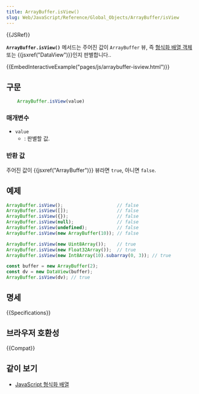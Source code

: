 ```yaml
---
title: ArrayBuffer.isView()
slug: Web/JavaScript/Reference/Global_Objects/ArrayBuffer/isView
---
```


{{JSRef}}

**`ArrayBuffer.isView()`** 메서드는 주어진 값이 `ArrayBuffer` 뷰, 즉 [형식화 배열 객체](/ko/docs/Web/JavaScript/Reference/Global_Objects/TypedArray) 또는 {{jsxref("DataView")}}인지 판별합니다..

{{EmbedInteractiveExample("pages/js/arraybuffer-isview.html")}}

## 구문

```js
    ArrayBuffer.isView(value)
```

### 매개변수

- `value`
  - : 판별할 값.

### 반환 값

주어진 값이 {{jsxref("ArrayBuffer")}} 뷰라면 `true`, 아니면 `false`.

## 예제

```js
ArrayBuffer.isView();                    // false
ArrayBuffer.isView([]);                  // false
ArrayBuffer.isView({});                  // false
ArrayBuffer.isView(null);                // false
ArrayBuffer.isView(undefined);           // false
ArrayBuffer.isView(new ArrayBuffer(10)); // false

ArrayBuffer.isView(new Uint8Array());    // true
ArrayBuffer.isView(new Float32Array());  // true
ArrayBuffer.isView(new Int8Array(10).subarray(0, 3)); // true

const buffer = new ArrayBuffer(2);
const dv = new DataView(buffer);
ArrayBuffer.isView(dv); // true
```

## 명세

{{Specifications}}

## 브라우저 호환성

{{Compat}}

## 같이 보기

- [JavaScript 형식화 배열](/ko/docs/Web/JavaScript/Typed_arrays)
